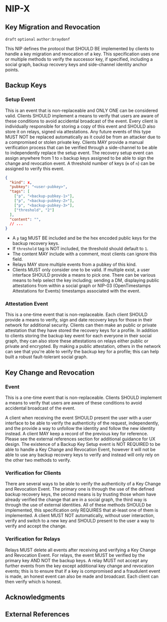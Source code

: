 NIP-X
=====

Key Migration and Revocation
------

`draft` `optional` `author:braydonf`

This NIP defines the protocol that SHOULD BE implemented by clients to handle a key migration and revocation of a key. This specification uses one or multiple methods to verify the successor key, if specified, including a social graph, backup recovery keys and side-channel identity anchor points.

## Backup Keys

### Setup Event

This is an event that is non-replaceable and ONLY ONE can be considered valid. Clients SHOULD implement a means to verify that users are aware of these conditions to avoid accidental broadcast of the event. Every client is individually responsible for storing a copy of this event and SHOULD also store it on relays, signed via attestations. Any future events of this type MUST NOT be replaced automatically as it could be from an attacker due to a compromised or stolen private key. Clients MAY provide a manual verification process that can be verified through a side-channel to be able to independently replace the setup event. The recovery setup event can assign anywhere from 1 to `n` backup keys assigned to be able to sign the change and revocation event. A threshold number of keys (`m` of `n`) can be assigned to verify this event.

```json
{
  "kind": x,
  "pubkey": "<user-pubkey>",
  "tags": [
    ["p", "<backup-pubkey-1>"],
    ["p", "<backup-pubkey-2>"],
    ["p", "<backup-pubkey-3>"],
    ["threshold", "2"]
  ],
  "content": "",
  // ...
}
```

* A `p` tag MUST BE included and be the hex encoded public keys for the backup recovery keys.
* If `threshold` tag is NOT included, the threshold should default to `1`.
* The content MAY include with a comment, most clients can ignore this field.
* Relays MAY store multiple events from a pubkey of this kind.
* Clients MUST only consider one to be valid. If multiple exist, a user interface SHOULD provide a means to pick one. There can be various means to help select the key including; sending a DM, displaying public attestations from within a social graph or NIP-03 (OpenTimestamps Attestations for Events) timestamps associated with the event.

### Attestation Event

This is a one-time event that is non-replaceable. Each client SHOULD provide a means to verify, sign and date recovery keys for those in their network for additional security. Clients can then make an public or private attestation that they have stored the recovery keys for a profile. In addition to clients storing the backup key event for each everyone in their social graph, they can also store these attestations on relays either public or private and encrypted. By making a public attestation, others in the network can see that you're able to verify the backup key for a profile; this can help built a robust fault-tolerant social graph.

## Key Change and Revocation

### Event

This is a one-time event that is non-replaceable. Clients SHOULD implement a means to verify that users are aware of these conditions to avoid accidental broadcast of the event.

A client when receiving the event SHOULD present the user with a user interface to be able to verify the authenticity of the request, independently, and the provide a way to unfollow the identity and follow the new identity instead. A client MAY keep a record of the previous key for reference. Please see the external references section for additional guidance for UX design. The existence of a Backup Key Setup event is NOT REQUIRED to be able to handle a Key Change and Revocation Event, however it will not be able to use any backup recovery keys to verify and instead will only rely on the other two methods to verify.

### Verification for Clients

There are several ways to be able to verify the authenticity of a Key Change and Revocation Event. The primary one is through the use of the defined backup recovery keys, the second means is by trusting those whom have already verified the change that are in a social graph, the third way is through the use of external identities. All of these methods SHOULD be implemented, this specification only REQUIRES that at-least one of them is implemented. A client MUST NOT automatically, without user interaction, verify and switch to a new key and SHOULD present to the user a way to verify and accept the change.


### Verification for Relays

Relays MUST delete all events after receiving and verifying a Key Change and Revocation Event. For relays, the event MUST be verified by the primary key AND NOT the backup keys. A relay MUST not accept any further events from the key except additional key change and revocation events; this is to ensure that if a key is compromised and a fraudulent event is made, an honest event can also be made and broadcast. Each client can then verify which is honest.

## Acknowledgments

## External References
